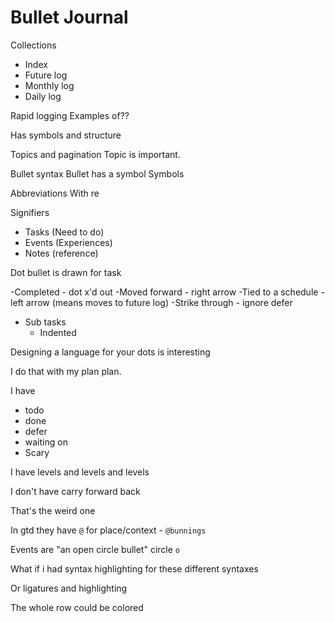 ﻿# Bullet Journal

Collections
-	Index
-	Future log
-	Monthly log
-	Daily log

Rapid logging
 Examples of??

Has symbols and structure

Topics and pagination
Topic is important.

Bullet syntax
Bullet has a symbol
Symbols

Abbreviations
  With re

Signifiers

- Tasks (Need to do)
- Events (Experiences)
- Notes (reference)

Dot bullet is drawn for task

-Completed - dot x'd out
-Moved forward - right arrow
-Tied to a schedule - left arrow (means moves to future log)
-Strike through - ignore defer

- Sub tasks
    * Indented

Designing a language for your dots is interesting

I do that with my plan plan.

I have

- todo
- done
- defer
- waiting on
- Scary

I have levels and levels and levels

I don't have carry forward back

That's the weird one

In gtd they have `@` for place/context - `@bunnings`

Events are "an open circle bullet" circle `o`

What if i had syntax highlighting for these different syntaxes

Or ligatures and highlighting

The whole row could be colored